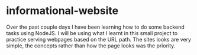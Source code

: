# informational-website

Over the past couple days I have been learning how to do some backend tasks using NodeJS. I will be using what I learnt in this small project to practice serving webpages based on the URL path. The sites looks are very simple, the concepts rather than how the page looks was the priority.

